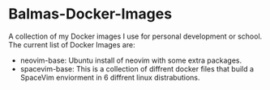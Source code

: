 # Balmas-Docker-Images

A collection of my Docker images I use for personal development or school. The current list of Docker Images are:

- neovim-base: Ubuntu install of neovim with some extra packages.
- spacevim-base: This is a collection of diffrent docker files that build a SpaceVim enviorment in 6 diffrent linux distrabutions.
